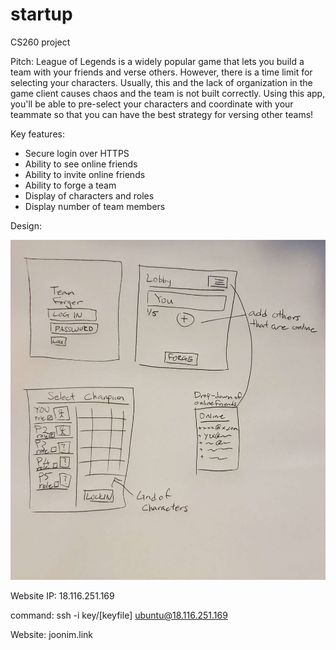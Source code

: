# startup
CS260 project

Pitch:
League of Legends is a widely popular game that lets you build a team with your friends and verse others. However, there is a time limit for selecting your characters. Usually, this and the lack of organization in the game client causes chaos and the team is not built correctly. Using this app, you'll be able to pre-select your characters and coordinate with your teammate so that you can have the best strategy for versing other teams!

Key features:
* Secure login over HTTPS
* Ability to see online friends
* Ability to invite online friends
* Ability to forge a team
* Display of characters and roles
* Display number of team members

Design:

![alt text](https://github.com/jk123121/startup/blob/main/Design.jpg?width=810&height=874)


Website IP: 18.116.251.169

command: ssh -i key/[keyfile] ubuntu@18.116.251.169

Website: joonim.link
